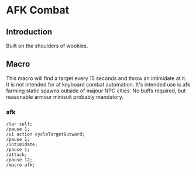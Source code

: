# AFK Combat

## Introduction
Built on the shoulders of wookies. 

## Macro
This macro will find a target every 15 seconds and throw an intimidate at it. It is not intended for at keyboard combat automation. It's intended use is afk farming static spawns outside of majour NPC cities. No buffs required, but reasonable armour minisuit probably mandatory. 

### afk
```
/tar self;
/pause 1;
/ui action cycleTargetOutward;
/pause 1;
/intimidate;
/pause 1;
/attack;
/pause 12;
/macro afk;
```
